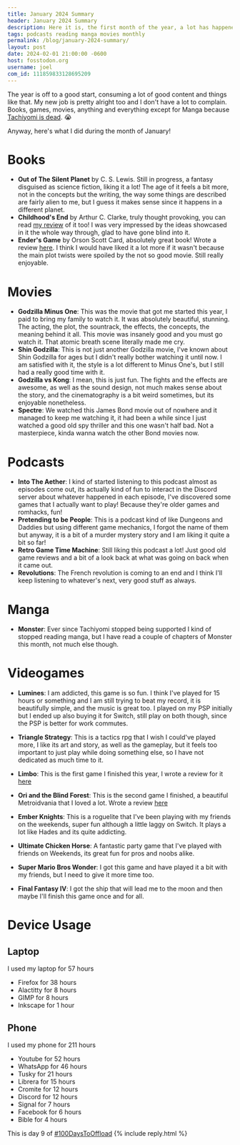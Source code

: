 ```yaml
---
title: January 2024 Summary
header: January 2024 Summary
description: Here it is, the first month of the year, a lot has happened!
tags: podcasts reading manga movies monthly
permalink: /blog/january-2024-summary/
layout: post
date: 2024-02-01 21:00:00 -0600
host: fosstodon.org
username: joel
com_id: 111859833128695209
---
```


The year is off to a good start, consuming a lot of good content and things like that. My new job is pretty alright too and I don't have a lot to complain. Books, games, movies, anything and everything except for Manga because [Tachiyomi is dead](https://tachiyomi.org/news/2024-01-13-goodbye). 😭 

Anyway, here's what I did during the month of January!

# Books

- **Out of The Silent Planet** by C. S. Lewis. Still in progress, a fantasy disguised as science fiction, liking it a lot! The age of it feels a bit more, not in the concepts but the writing, the way some things are described are fairly alien to me, but I guess it makes sense since it happens in a different planet.
- **Childhood's End** by Arthur C. Clarke, truly thought provoking, you can read [my review](/blog/childhoods-end-review) of it too! I was very impressed by the ideas showcased in it the whole way through, glad to have gone blind into it.
- **Ender's Game** by Orson Scott Card, absolutely great book! Wrote a review [here](/blog/enders-game-review). I think I would have liked it a lot more if it wasn't because the main plot twists were spoiled by the not so good movie. Still really enjoyable.

# Movies

- **Godzilla Minus One**: This was the movie that got me started this year, I paid to bring my family to watch it. It was absolutely beautiful, stunning. The acting, the plot, the sountrack, the effects, the concepts, the meaning behind it all. This movie was insanely good and you must go watch it. That atomic breath scene literally made me cry.
- **Shin Godzilla**: This is not just another Godzilla movie, I've known about Shin Godzilla for ages but I didn't really bother watching it until now. I am satisfied with it, the style is a lot different to Minus One's, but I still had a really good time with it.
- **Godzilla vs Kong**: I mean, this is just fun. The fights and the effects are awesome, as well as the sound design, not much makes sense about the story, and the cinematography is a bit weird sometimes, but its enjoyable nonetheless.
- **Spectre**: We watched this James Bond movie out of nowhere and it managed to keep me watching it, it had been a while since I just watched a good old spy thriller and this one wasn't half bad. Not a masterpiece, kinda wanna watch the other Bond movies now.

# Podcasts

- **Into The Aether**: I kind of started listening to this podcast almost as episodes come out, its actually kind of fun to interact in the Discord server about whatever happened in each episode, I've discovered some games that I actually want to play! Because they're older games and romhacks, fun!
- **Pretending to be People**: This is a podcast kind of like Dungeons and Daddies but using different game mechanics, I forgot the name of them but anyway, it is a bit of a murder mystery story and I am liking it quite a bit so far!
- **Retro Game Time Machine**: Still liking this podcast a lot! Just good old game reviews and a bit of a look back at what was going on back when it came out.
- **Revolutions**: The French revolution is coming to an end and I think I'll keep listening to whatever's next, very good stuff as always.

# Manga

- **Monster**: Ever since Tachiyomi stopped being supported I kind of stopped reading manga, but I have read a couple of chapters of Monster this month, not much else though.

# Videogames

- **Lumines**: I am addicted, this game is so fun. I think I've played for 15 hours or something and I am still trying to beat my record, it is beautifully simple, and the music is great too. I played on my PSP initially but I ended up also buying it for Switch, still play on both though, since the PSP is better for work commutes.
- **Triangle Strategy**: This is a tactics rpg that I wish I could've played more, I like its art and story, as well as the gameplay, but it feels too important to just play while doing something else, so I have not dedicated as much time to it.

- **Limbo**: This is the first game I finished this year, I wrote a review for it [here](/blog/limbo-review/)
- **Ori and the Blind Forest**: This is the second game I finished, a beautiful Metroidvania that I loved a lot. Wrote a review [here](/blog/ori-and-the-blind-forest/)
- **Ember Knights**: This is a roguelite that I've been playing with my friends on the weekends, super fun although a little laggy on Switch. It plays a lot like Hades and its quite addicting.
- **Ultimate Chicken Horse**: A fantastic party game that I've played with friends on Weekends, its great fun for pros and noobs alike.
- **Super Mario Bros Wonder**: I got this game and have played it a bit with my friends, but I need to give it more time too.
- **Final Fantasy IV**: I got the ship that will lead me to the moon and then maybe I'll finish this game once and for all.

# Device Usage

## Laptop
I used my laptop for 57 hours

- Firefox for 38 hours
- Alactitty for 8 hours
- GIMP for 8 hours
- Inkscape for 1 hour

## Phone
I used my phone for 211 hours
- Youtube for 52 hours
- WhatsApp for 46 hours
- Tusky for 21 hours
- Librera for 15 hours
- Cromite for 12 hours
- Discord for 12 hours
- Signal for 7 hours
- Facebook for 6 hours
- Bible for 4 hours

This is day 9 of [#100DaysToOffload](https://100daystooffload.com)
{% include reply.html %}
